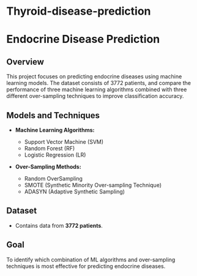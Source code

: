 # Thyroid-disease-prediction
# Endocrine Disease Prediction

## Overview
This project focuses on predicting endocrine diseases using machine learning models. The dataset consists of 3772 patients, and compare the performance of three machine learning algorithms combined with three different over-sampling techniques to improve classification accuracy.

## Models and Techniques
- **Machine Learning Algorithms:**
  - Support Vector Machine (SVM)
  - Random Forest (RF)
  - Logistic Regression (LR)
  
- **Over-Sampling Methods:**
  - Random OverSampling
  - SMOTE (Synthetic Minority Over-sampling Technique)
  - ADASYN (Adaptive Synthetic Sampling)

## Dataset
- Contains data from **3772 patients**.
  
## Goal
To identify which combination of ML algorithms and over-sampling techniques is most effective for predicting endocrine diseases.


